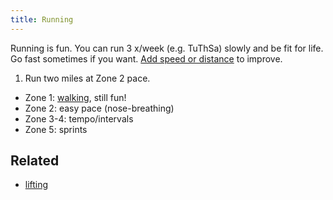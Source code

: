 ```yaml
---
title: Running
---
```

Running is fun. You can run 3 x/week (e.g. TuThSa) slowly and be fit for life. Go fast sometimes if you want. [Add speed or distance](/progressive-overload) to improve.

1. Run two miles at Zone 2 pace. 

- Zone 1: [walking](/walking), still fun!
- Zone 2: easy pace (nose-breathing)
- Zone 3-4: tempo/intervals 
- Zone 5: sprints

## Related
- [lifting](/lifting)



